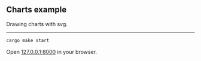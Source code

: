 ## Charts example

Drawing charts with svg.

---

```bash
cargo make start
```

Open [127.0.0.1:8000](http://127.0.0.1:8000) in your browser.

